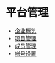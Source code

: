 # 平台管理

* [企业概览](overview.md)
* [项目管理](project-management.md)
* [成员管理](member.md)
* [帐号设置](accountsetting.md)

